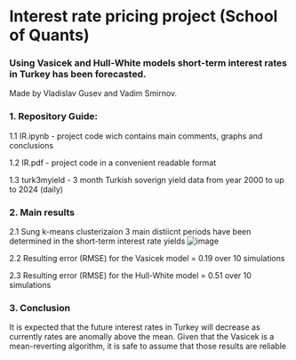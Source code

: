 # Interest rate pricing project (School of Quants)
### Using Vasicek and Hull-White models short-term interest rates in Turkey has been forecasted.

Made by Vladislav Gusev and Vadim Smirnov.

### 1. Repository Guide:
  1.1 IR.ipynb - project code wich contains main comments, graphs and conclusions
  
  1.2 IR.pdf - project code in a convenient readable format
  
  1.3 turk3myield - 3 month Turkish soverign yield data from year 2000 to up to 2024 (daily)
  
### 2. Main results
  2.1 Sung k-means clusterizaion 3 main distiicnt periods have been determined in the short-term interest rate yields
![image](https://github.com/bicyclerepairservice/IR-Pricing-Project/assets/133600177/16e2475c-4e2c-48ee-97f4-3bdd9a8b49b6)

2.2 Resulting error (RMSE) for the Vasicek model = 0.19 over 10 simulations

2.3 Resulting error (RMSE) for the Hull-White model = 0.51 over 10 simulations

### 3. Conclusion

It is expected that the future interest rates in Turkey will decrease as currently rates are anomally above the mean. Given that the Vasicek is a mean-reverting algorithm, it is safe to assume that those results are reliable
